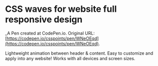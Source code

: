 # CSS waves for website full responsive design
 _A Pen created at CodePen.io. Original URL: [https://codepen.io/csspoints/pen/WNeOEqd](https://codepen.io/csspoints/pen/WNeOEqd).

 Lightweight animation between header & content. Easy to customize and apply into any website! Works with all devices and screen sizes.